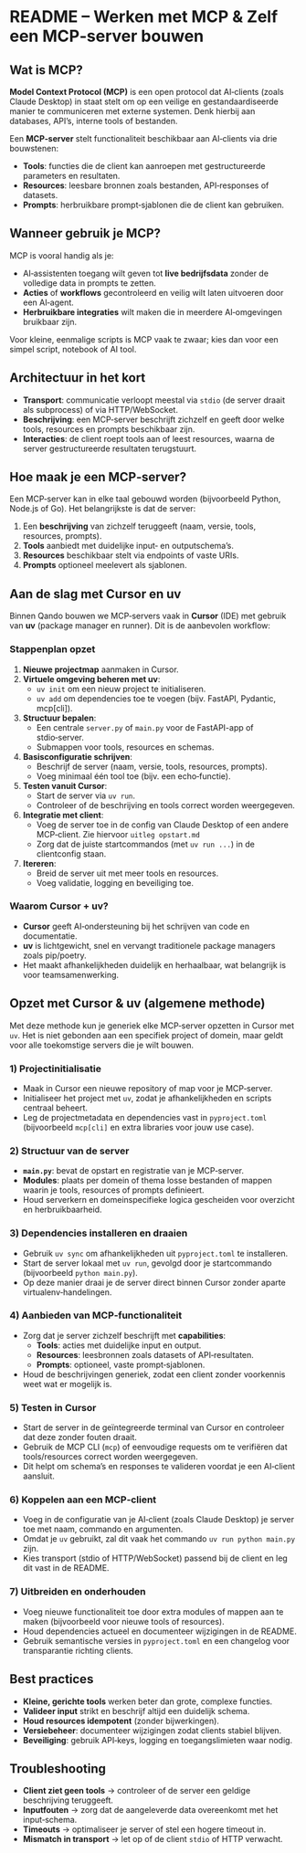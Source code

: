 # README – Werken met MCP & Zelf een MCP‑server bouwen

## Wat is MCP?
**Model Context Protocol (MCP)** is een open protocol dat AI‑clients (zoals Claude Desktop) in staat stelt om op een veilige en gestandaardiseerde manier te communiceren met externe systemen. Denk hierbij aan databases, API’s, interne tools of bestanden. 

Een **MCP‑server** stelt functionaliteit beschikbaar aan AI‑clients via drie bouwstenen:
- **Tools**: functies die de client kan aanroepen met gestructureerde parameters en resultaten.
- **Resources**: leesbare bronnen zoals bestanden, API‑responses of datasets.
- **Prompts**: herbruikbare prompt‑sjablonen die de client kan gebruiken.

## Wanneer gebruik je MCP?
MCP is vooral handig als je:
- AI‑assistenten toegang wilt geven tot **live bedrijfsdata** zonder de volledige data in prompts te zetten.
- **Acties** of **workflows** gecontroleerd en veilig wilt laten uitvoeren door een AI‑agent.
- **Herbruikbare integraties** wilt maken die in meerdere AI‑omgevingen bruikbaar zijn.

Voor kleine, eenmalige scripts is MCP vaak te zwaar; kies dan voor een simpel script, notebook of AI tool.

## Architectuur in het kort
- **Transport**: communicatie verloopt meestal via `stdio` (de server draait als subprocess) of via HTTP/WebSocket.
- **Beschrijving**: een MCP‑server beschrijft zichzelf en geeft door welke tools, resources en prompts beschikbaar zijn.
- **Interacties**: de client roept tools aan of leest resources, waarna de server gestructureerde resultaten terugstuurt.

## Hoe maak je een MCP‑server?
Een MCP‑server kan in elke taal gebouwd worden (bijvoorbeeld Python, Node.js of Go). Het belangrijkste is dat de server:
1. Een **beschrijving** van zichzelf teruggeeft (naam, versie, tools, resources, prompts).
2. **Tools** aanbiedt met duidelijke input‑ en outputschema’s.
3. **Resources** beschikbaar stelt via endpoints of vaste URIs.
4. **Prompts** optioneel meelevert als sjablonen.

## Aan de slag met Cursor en uv
Binnen Qando bouwen we MCP‑servers vaak in **Cursor** (IDE) met gebruik van **uv** (package manager en runner). Dit is de aanbevolen workflow:

### Stappenplan opzet
1. **Nieuwe projectmap** aanmaken in Cursor.
2. **Virtuele omgeving beheren met uv**:
   - `uv init` om een nieuw project te initialiseren.
   - `uv add` om dependencies toe te voegen (bijv. FastAPI, Pydantic, mcp[cli]).
3. **Structuur bepalen**:
   - Een centrale `server.py` of `main.py` voor de FastAPI-app of stdio‑server.
   - Submappen voor tools, resources en schemas.
4. **Basisconfiguratie schrijven**:
   - Beschrijf de server (naam, versie, tools, resources, prompts).
   - Voeg minimaal één tool toe (bijv. een echo‑functie).
5. **Testen vanuit Cursor**:
   - Start de server via `uv run`.
   - Controleer of de beschrijving en tools correct worden weergegeven.
6. **Integratie met client**:
   - Voeg de server toe in de config van Claude Desktop of een andere MCP‑client. Zie hiervoor `uitleg opstart.md`
   - Zorg dat de juiste startcommandos (met `uv run ...`) in de clientconfig staan.
7. **Itereren**:
   - Breid de server uit met meer tools en resources.
   - Voeg validatie, logging en beveiliging toe.

### Waarom Cursor + uv?
- **Cursor** geeft AI‑ondersteuning bij het schrijven van code en documentatie.
- **uv** is lichtgewicht, snel en vervangt traditionele package managers zoals pip/poetry.
- Het maakt afhankelijkheden duidelijk en herhaalbaar, wat belangrijk is voor teamsamenwerking.

## Opzet met Cursor & uv (algemene methode)
Met deze methode kun je generiek elke MCP‑server opzetten in Cursor met `uv`. Het is niet gebonden aan een specifiek project of domein, maar geldt voor alle toekomstige servers die je wilt bouwen.

### 1) Projectinitialisatie
- Maak in Cursor een nieuwe repository of map voor je MCP‑server.
- Initialiseer het project met `uv`, zodat je afhankelijkheden en scripts centraal beheert.
- Leg de projectmetadata en dependencies vast in `pyproject.toml` (bijvoorbeeld `mcp[cli]` en extra libraries voor jouw use case).

### 2) Structuur van de server
- **`main.py`**: bevat de opstart en registratie van je MCP‑server.
- **Modules**: plaats per domein of thema losse bestanden of mappen waarin je tools, resources of prompts definieert.
- Houd serverkern en domeinspecifieke logica gescheiden voor overzicht en herbruikbaarheid.

### 3) Dependencies installeren en draaien
- Gebruik `uv sync` om afhankelijkheden uit `pyproject.toml` te installeren.
- Start de server lokaal met `uv run`, gevolgd door je startcommando (bijvoorbeeld `python main.py`).
- Op deze manier draai je de server direct binnen Cursor zonder aparte virtualenv‑handelingen.

### 4) Aanbieden van MCP‑functionaliteit
- Zorg dat je server zichzelf beschrijft met **capabilities**:
  - **Tools**: acties met duidelijke input en output.
  - **Resources**: leesbronnen zoals datasets of API‑resultaten.
  - **Prompts**: optioneel, vaste prompt‑sjablonen.
- Houd de beschrijvingen generiek, zodat een client zonder voorkennis weet wat er mogelijk is.

### 5) Testen in Cursor
- Start de server in de geïntegreerde terminal van Cursor en controleer dat deze zonder fouten draait.
- Gebruik de MCP CLI (`mcp`) of eenvoudige requests om te verifiëren dat tools/resources correct worden weergegeven.
- Dit helpt om schema’s en responses te valideren voordat je een AI‑client aansluit.

### 6) Koppelen aan een MCP‑client
- Voeg in de configuratie van je AI‑client (zoals Claude Desktop) je server toe met naam, commando en argumenten.
- Omdat je `uv` gebruikt, zal dit vaak het commando `uv run python main.py` zijn.
- Kies transport (stdio of HTTP/WebSocket) passend bij de client en leg dit vast in de README.

### 7) Uitbreiden en onderhouden
- Voeg nieuwe functionaliteit toe door extra modules of mappen aan te maken (bijvoorbeeld voor nieuwe tools of resources).
- Houd dependencies actueel en documenteer wijzigingen in de README.
- Gebruik semantische versies in `pyproject.toml` en een changelog voor transparantie richting clients.

## Best practices
- **Kleine, gerichte tools** werken beter dan grote, complexe functies.
- **Valideer input** strikt en beschrijf altijd een duidelijk schema.
- **Houd resources idempotent** (zonder bijwerkingen).
- **Versiebeheer**: documenteer wijzigingen zodat clients stabiel blijven.
- **Beveiliging**: gebruik API‑keys, logging en toegangslimieten waar nodig.

## Troubleshooting
- **Client ziet geen tools** → controleer of de server een geldige beschrijving teruggeeft.
- **Inputfouten** → zorg dat de aangeleverde data overeenkomt met het input‑schema.
- **Timeouts** → optimaliseer je server of stel een hogere timeout in.
- **Mismatch in transport** → let op of de client `stdio` of HTTP verwacht.
